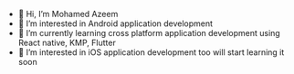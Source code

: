 - 👋 Hi, I’m Mohamed Azeem
- 👀 I’m interested in Android application development
- 🌱 I’m currently learning cross platform application development using React native, KMP, Flutter
- 👀 I’m interested in iOS application development too will start learning it soon

<!---
AzeemMobileDev/AzeemMobileDev is a ✨ special ✨ repository because its `README.md` (this file) appears on your GitHub profile.
You can click the Preview link to take a look at your changes.
--->
